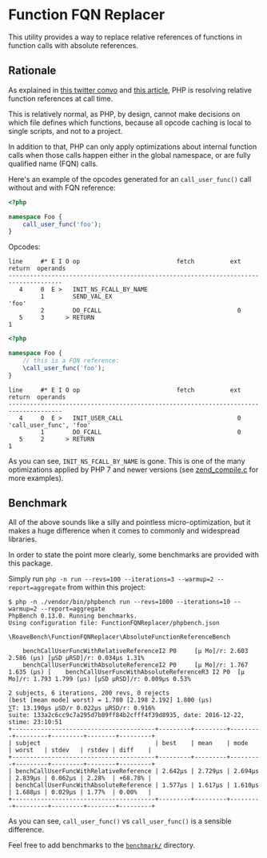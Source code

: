 # Function FQN Replacer

This utility provides a way to replace relative references of functions in
function calls with absolute references.

## Rationale

As explained in [this twitter convo](https://twitter.com/Ocramius/status/811504929357660160) and
[this article](https://veewee.github.io/blog/optimizing-php-performance-by-fq-function-calls/),
PHP is resolving relative function references at call time.

This is relatively normal, as PHP, by design, cannot make decisions on which file defines which
functions, because all opcode caching is local to single scripts, and not to a project.

In addition to that, PHP can only apply optimizations about internal function calls when those
calls happen either in the global namespace, or are fully qualified name (FQN) calls.

Here's an example of the opcodes generated for an `call_user_func()` call without and with
FQN reference:


```php
<?php

namespace Foo {
    call_user_func('foo');
}
```

Opcodes:

```
line     #* E I O op                           fetch          ext  return  operands
-------------------------------------------------------------------------------------
   4     0  E >   INIT_NS_FCALL_BY_NAME                                    
         1        SEND_VAL_EX                                              'foo'
         2        DO_FCALL                                      0          
   5     3      > RETURN                                                   1
```


```php
<?php

namespace Foo {
    // this is a FQN reference:
    \call_user_func('foo');
}
```

```
line     #* E I O op                           fetch          ext  return  operands
-------------------------------------------------------------------------------------
   4     0  E >   INIT_USER_CALL                                0          'call_user_func', 'foo'
         1        DO_FCALL                                      0          
   5     2      > RETURN                                                   1
```

As you can see, `INIT_NS_FCALL_BY_NAME` is gone. This is one of the many optimizations
applied by PHP 7 and newer versions (see
[zend_compile.c](https://github.com/php/php-src/blob/PHP-7.1/Zend/zend_compile.c) for more
examples).

## Benchmark

All of the above sounds like a silly and pointless micro-optimization, but it makes a huge
difference when it comes to commonly and widespread libraries.

In order to state the point more clearly, some benchmarks are provided with this package.

Simply run `php -n run --revs=100 --iterations=3 --warmup=2 --report=aggregate` from within
this project:

```
$ php -n ./vendor/bin/phpbench run --revs=1000 --iterations=10 --warmup=2 --report=aggregate
PhpBench 0.13.0. Running benchmarks.
Using configuration file: FunctionFQNReplacer/phpbench.json

\RoaveBench\FunctionFQNReplacer\AbsoluteFunctionReferenceBench

    benchCallUserFuncWithRelativeReferenceI2 P0 	[μ Mo]/r: 2.603 2.586 (μs) [μSD μRSD]/r: 0.034μs 1.31%
    benchCallUserFuncWithAbsoluteReferenceI2 P0 	[μ Mo]/r: 1.767 1.635 (μs) [    benchCallUserFuncWithAbsoluteReferenceR3 I2 P0 	[μ Mo]/r: 1.793 1.799 (μs) [μSD μRSD]/r: 0.009μs 0.53%

2 subjects, 6 iterations, 200 revs, 0 rejects
(best [mean mode] worst) = 1.780 [2.198 2.192] 1.800 (μs)
⅀T: 13.190μs μSD/r 0.022μs μRSD/r: 0.916%
suite: 133a2c6cc9c7a295d7b89ff84b2cfff4f39d8935, date: 2016-12-22, stime: 23:10:51
+----------------------------------------+---------+---------+---------+---------+---------+--------+---------+
| subject                                | best    | mean    | mode    | worst   | stdev   | rstdev | diff    |
+----------------------------------------+---------+---------+---------+---------+---------+--------+---------+
| benchCallUserFuncWithRelativeReference | 2.642μs | 2.729μs | 2.694μs | 2.839μs | 0.062μs | 2.28%  | +68.78% |
| benchCallUserFuncWithAbsoluteReference | 1.577μs | 1.617μs | 1.610μs | 1.688μs | 0.029μs | 1.77%  | 0.00%   |
+----------------------------------------+---------+---------+---------+---------+---------+--------+---------+
```

As you can see, `call_user_func()` vs `call_user_func()` is a sensible difference.

Feel free to add benchmarks to the [`benchmark/`](benchmark) directory.
